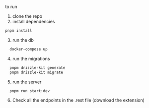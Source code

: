 to run

1. clone the repo
2. install dependencies

```bash
pnpm install
```

3. run the db

```bash
  docker-compose up
```

4. run the migrations

```bash
  pnpm drizzle-kit generate
  pnpm drizzle-kit migrate
```

5. run the server

```bash
  pnpm run start:dev
```

6.  Check all the endpoints in the .rest file (download the extension)
